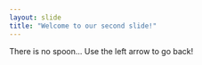 ```yaml
---
layout: slide
title: "Welcome to our second slide!"
---
```

There is no spoon...
Use the left arrow to go back!
